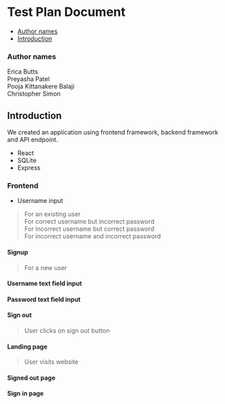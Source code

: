 # Test Plan Document

- [Author names](#author-names)
- [Introduction](#introduction)
### Author names
Erica Butts\
Preyasha Patel\
Pooja Kittanakere Balaji\
Christopher Simon

## Introduction
We created an application using frontend framework, backend framework and API endpoint.
- React
- SQLite
- Express

### Frontend
* Username input
> For an existing user\
> For correct username but incorrect password\
> For incorrect username but correct password\
> For incorrect username and incorrect password
#### Signup
> For a new user
#### Username text field input
#### Password text field input
#### Sign out
> User clicks on sign out button
#### Landing page
> User visits website
#### Signed out page
#### Sign in page
